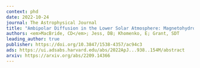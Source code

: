 ```yaml
---
context: phd
date: 2022-10-24
journal: The Astrophysical Journal
title: "Ambipolar Diffusion in the Lower Solar Atmosphere: Magnetohydrodynamic Simulations of a Sunspot"
authors: <em>MacBride, CD</em>; Jess, DB; Khomenko, E; Grant, SDT
leading_author: true
publisher: https://doi.org/10.3847/1538-4357/ac94c3
ads: https://ui.adsabs.harvard.edu/abs/2022ApJ...938..154M/abstract
arxiv: https://arxiv.org/abs/2209.14366
---
```

